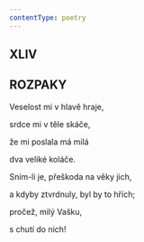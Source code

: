 ```yaml
---
contentType: poetry
---
```


<section>

## XLIV  

## ROZPAKY

Veselost mi v hlavě hraje,  

srdce mi v těle skáče,

že mi poslala má milá

dva veliké koláče.

Sním-li je, přeškoda na věky jich,

a kdyby ztvrdnuly, byl by to hřích;

pročež, milý Vašku,

s chutí do nich!

</section>
